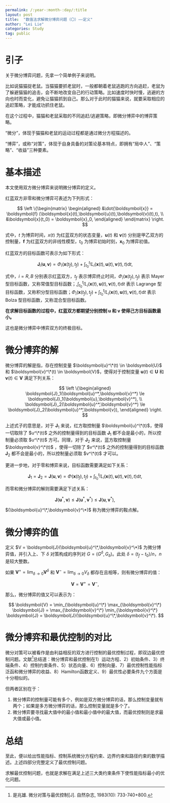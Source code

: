 ```yaml
---
permalink: /:year-:month-:day/:title
layout: post
title:  "数值法求解微分博弈问题（〇）——定义"
author: "Lei Lie"
categories: Study
tag: public
---
```


# 引子

关于微分博弈问题，先拿一个简单例子来说明。

比如说猫猫捉老鼠。当猫猫要抓老鼠时，一般都朝着老鼠逃跑的方向追赶，老鼠为了躲避猫猫的追击，会不断地改变自己的行动策略。比如速度时快时慢，逃避的方向也时而变化，避免让猫猫抓到自己。那么对于此时的猫猫来说，就要采取相应的追赶策略，才能成功抓住老鼠。

在这个过程中，猫猫和老鼠采取的不同追赶/逃避策略，即微分博弈中的博弈策略。

“微分”，体现于猫猫和老鼠的运动过程都是通过微分方程描述的。

“博弈”，或称“对策”，体现于自身具备的对策论基本特点，即拥有“局中人”、“策略”、“收益”三种要素。

# 基本描述

本文使用双方微分博弈来说明微分博弈的定义。

红蓝双方非零和微分博弈可表述为下列形式：

$$
\left \{\begin{matrix}
\begin{aligned}
    &\dot{\boldsymbol{x}} = \boldsymbol{f} (\boldsymbol{x}(t),\boldsymbol{u}(t),\boldsymbol{v}(t),t),    \\
    &\boldsymbol{x}(t_0) = \boldsymbol{x}_0,
\end{aligned}
\end{matrix}
\right.
$$

式中，$t$ 为博弈时间，$x(t)$ 为红蓝双方的状态变量，$\boldsymbol{u}(t)$ 和 $\boldsymbol{v}(t)$ 分别是甲乙双方的控制量，$\boldsymbol{f}$ 为红蓝双方的非线性模型，$t_0$ 为博弈初始时刻，$\boldsymbol{x}_0$ 为博弈初值。

红蓝双方的目标函数可表示为如下形式：

$$
\boldsymbol{J}_i (\boldsymbol{u},\boldsymbol{v}) = \Phi_i(\boldsymbol{x}(t_f),t_f) + \int^{t_f}_{t_0} L_i(\boldsymbol{x}(t),\boldsymbol{u}(t),\boldsymbol{v}(t),t) \text{d}t,
$$

式中，$i=R,B$ 分别表示红蓝双方，$t_f$ 表示博弈终止时间，$\Phi_i(\boldsymbol{x}(t_f),t_f)$ 表示 Mayer 型目标函数，又称常值型目标函数；,$\int_{t_0}^{t_f} L_i(\boldsymbol{x}(t),\boldsymbol{u}(t),\boldsymbol{v}(t),t) \text{d}t$ 表示 Lagrange 型目标函数，又称积分型目标函数；$\Phi_i(\boldsymbol{x}(t_f),t_f) + \int_{t_0}^{t_f} L_i(\boldsymbol{x}(t),\boldsymbol{u}(t),\boldsymbol{v}(t),t) \text{d}t$ 表示 Bolza 型目标函数，又称混合型目标函数。

**在求解目标函数的过程中，红蓝双方都期望分别控制 $\boldsymbol{u}$ 和 $\boldsymbol{v}$ 使得己方目标函数最小。**

这也是微分博弈中博弈双方的终极目标。

# 微分博弈的解

微分博弈的解是指，存在控制变量 $\boldsymbol{u}^\*(t) \in \boldsymbol{U}$ 和  $\boldsymbol{v}^\*(t) \in \boldsymbol{V}$，使得对于控制变量 $\boldsymbol{u}(t) \in \boldsymbol{U}$ 和 $\boldsymbol{v}(t) \in \boldsymbol{V}$ 满足下列关系：

$$
\left \{\begin{aligned}
\boldsymbol{J}_1(\boldsymbol{u}^*,\boldsymbol{v}^*) \le \boldsymbol{J}_1(\boldsymbol{u},\boldsymbol{v}^*),  \\
\boldsymbol{J}_2(\boldsymbol{u}^*,\boldsymbol{v}^*) \le \boldsymbol{J}_2(\boldsymbol{u}^*,\boldsymbol{v}),
\end{aligned}
\right.
$$

上述式子的意思是，对于 $\boldsymbol{J}_1$ 来说，红方取控制量 $\boldsymbol{u}^\*(t)$，使得一切取除了 $u^\*(t)$ 之外的控制量得到的目标函数 $\boldsymbol{J}_1$ 都不会是最小的，所以控制量必须取 $u^\*(t)$ 方可。同理，对于 $\boldsymbol{J}_2$ 来说，蓝方取控制量 $\boldsymbol{v}^\*(t)$ ，使得一切除了 $v^\*(t)$ 之外的控制量得到的目标函数 $\boldsymbol{J}_2$ 都不会是最小的，所以控制量必须取 $v^\*(t)$ 才可以。

更进一步地，对于零和博弈来说，目标函数需要满足如下关系：

$$
\boldsymbol{J}_1 = \boldsymbol{J}_2 = \boldsymbol{J}(\boldsymbol{u},\boldsymbol{v}) = \Phi(\boldsymbol{x}(t_f),t_f) + \int^{t_f}_{t_0} L_i(\boldsymbol{x}(t),\boldsymbol{u}(t),\boldsymbol{v}(t),t) \text{d}t,
$$

而零和微分博弈的解则需要满足下述关系：

$$
\boldsymbol{J}(\boldsymbol{u}^*,\boldsymbol{v}) \le \boldsymbol{J}(\boldsymbol{u}^*,\boldsymbol{v}^*) \le \boldsymbol{J}(\boldsymbol{u},\boldsymbol{v}^*),
$$

$(\boldsymbol{u}^\*,\boldsymbol{v}^\*)$ 称为微分博弈的鞍点解。

# 微分博弈的值

定义 $V = \boldsymbol{J}(\boldsymbol{u}^\*,\boldsymbol{v}^\*)$ 为微分博弈值，并引入上、下 $\delta$ 对策构成的序列对 $G=({G^{\delta}},{G_{\delta}})$。此处 $\delta=(t_f-t_0)/n$，$n$ 是较大整数。 

如果 $\boldsymbol{V}^{+}=\lim_{\delta \to 0}\boldsymbol{V}^\delta$ 和 $\boldsymbol{V}^{-}=\lim_{\delta \to 0}V_\delta$ 都存在且相等，则有微分博弈的值：

$$
\boldsymbol{V} = \boldsymbol{V}^+ = \boldsymbol{V}^-,
$$

那么，微分博弈的值又可以表示为：

$$
\boldsymbol{V} = \min_{\boldsymbol{u}^\*} \max_{\boldsymbol{v}^\*} \boldsymbol{J} = \max_{\boldsymbol{v}^\*} \min_{\boldsymbol{v}^\*} \boldsymbol{J} = \boldsymbol{J}(\boldsymbol{u}^\*,\boldsymbol{v}^\*).
$$

# 微分博弈和最优控制的对比

微分对策可以被看作是由利益相反的双方进行控制的最优控制过程，即双边最优控制问题。文献[^1]总结道：微分博弈和最优控制在1）运动方程、2）初始条件、3）终端条件、4）控制约束条件、5）状态向量、6）控制向量、7）最优控制性能指标泛函和微分博弈的收益、8）Hamilton函数定义、9）最优性必要条件九个方面是十分相似的。

但两者区别在于：

1. 微分博弈的控制量可能有多个，例如是双方微分博弈的话，那么控制变量就有两个；如果是多方微分博弈的话，那么控制变量就是多个了。
2. 微分博弈要寻找最大值中的最小值和最小值中的最大值，而最优控制则是求最大值或最小值。

# 总结

至此，便以给出性能指标、控制系统微分方程约束、边界约束和路径约束的数学描述。上述四部分完整定义了最优控制问题。

求解最优控制问题，也就是求解在满足上述三大类约束条件下使性能指标最小的优化问题。

[^1]: 是兆雄. 微分对策与最优控制[J]. 自然杂志, 1983(10): 733-740+800.